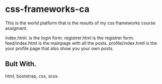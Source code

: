# css-frameworks-ca
This is the world platform that is the results of my css frameworks course assigment.

index.html. is the login form.
registrer.html is the registrer form.
feed/index.html is the mainpage with all the posts.
profile/index.hmtl is the your profile page that also show you your own posts.

<h2>Bult With.</h2>
<p>html, bootstrap, css, scss.</p>

  
